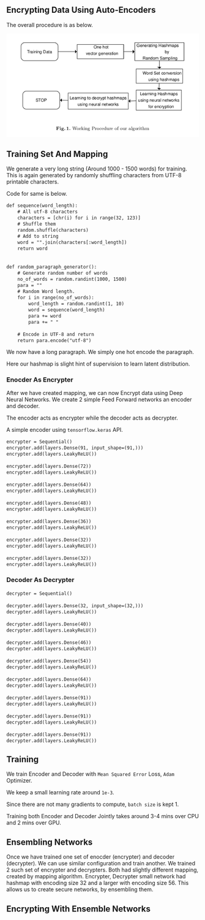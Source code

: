 ## Encrypting Data Using Auto-Encoders

The overall procedure is as below.

![Procedure](assets/procedure.png)

## Training Set And Mapping

We generate a very long string (Around 1000 - 1500 words) for training.
This is again generated by randomly shuffling characters from UTF-8 printable characters.

Code for same is below.

```
def sequence(word_length):
    # All utf-8 characters
    characters = [chr(i) for i in range(32, 123)]
    # Shuffle them
    random.shuffle(characters)
    # Add to string
    word = "".join(characters[:word_length])
    return word


def random_paragraph_generator():
    # Generate random number of words
    no_of_words = random.randint(1000, 1500)
    para = ""
    # Random Word length.
    for i in range(no_of_words):
        word_length = random.randint(1, 10)
        word = sequence(word_length)
        para += word
        para += " "
    
    # Encode in UTF-8 and return
    return para.encode("utf-8")
```

We now have a long paragraph. We simply one hot encode the paragraph.

Here our hashmap is slight hint of supervision to learn latent distribution.


### Enocder As Encrypter

After we have created mapping, we can now Encrypt data using Deep Neural Networks.
We create 2 simple Feed Forward networks an encoder and decoder.

The encoder acts as encrypter while the decoder acts as decrypter.

A simple encoder using `tensorflow.keras` API.

```
encrypter = Sequential()
encrypter.add(layers.Dense(91, input_shape=(91,)))
encrypter.add(layers.LeakyReLU())

encrypter.add(layers.Dense(72))
encrypter.add(layers.LeakyReLU())

encrypter.add(layers.Dense(64))
encrypter.add(layers.LeakyReLU())

encrypter.add(layers.Dense(48))
encrypter.add(layers.LeakyReLU())

encrypter.add(layers.Dense(36))
encrypter.add(layers.LeakyReLU())

encrypter.add(layers.Dense(32))
encrypter.add(layers.LeakyReLU())

encrypter.add(layers.Dense(32))
encrypter.add(layers.LeakyReLU())
```

### Decoder As Decrypter


```
decrypter = Sequential()

decrypter.add(layers.Dense(32, input_shape=(32,)))
decrypter.add(layers.LeakyReLU())

decrypter.add(layers.Dense(40))
decrypter.add(layers.LeakyReLU())

decrypter.add(layers.Dense(46))
decrypter.add(layers.LeakyReLU())

decrypter.add(layers.Dense(54))
decrypter.add(layers.LeakyReLU())

decrypter.add(layers.Dense(64))
decrypter.add(layers.LeakyReLU())

decrypter.add(layers.Dense(91))
decrypter.add(layers.LeakyReLU())

decrypter.add(layers.Dense(91))
decrypter.add(layers.LeakyReLU())

decrypter.add(layers.Dense(91))
decrypter.add(layers.LeakyReLU())
```

## Training

We train Encoder and Decoder with `Mean Squared Error` Loss, `Adam` Optimizer.

We keep a small learning rate around `1e-3`.

Since there are not many gradients to compute, `batch size` is kept 1.

Training both Encoder and Decoder Jointly takes around 3-4 mins over CPU and 2 mins over GPU.

## Ensembling Networks

Once we have trained one set of enocder (encrypter) and decoder (decrypter).
We can use similar configuration and train another.
We trained 2 such set of encrypter and decrypters.
Both had slightly different mapping, created by mapping algorithm.
Encrypter, Decrypter small network had hashmap with encoding size 32 and a larger with encoding size 56.
This allows us to create secure networks, by ensembling them.

## Encrypting With Ensemble Networks


